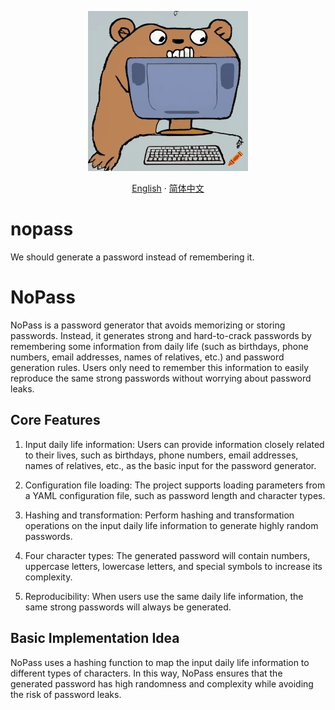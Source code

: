 <p align="center">
    <picture>
        <img alt="NoPass" title="NoPass" src="assets/img/logo.png">
    </picture>
    <p align="center">
            <a href="README.md">English</a>
            ·
            <a href="README.zh-Hans.md">简体中文</a>
   </p>
</p>

# nopass
We should generate a password instead of remembering it.

# NoPass

NoPass is a password generator that avoids memorizing or storing passwords.
Instead, it generates strong and hard-to-crack passwords by remembering
some information from daily life (such as birthdays, phone numbers, email addresses, names of relatives, etc.)
and password generation rules.
Users only need to remember this information to easily reproduce the same strong passwords without worrying about password leaks.

## Core Features

1. Input daily life information: Users can provide information closely related to their lives,
such as birthdays, phone numbers, email addresses, names of relatives, etc., as the basic input for the password generator.

2. Configuration file loading: The project supports loading parameters from a YAML configuration file, such as password length and character types.

3. Hashing and transformation: Perform hashing and transformation operations on the input daily life information to generate highly random passwords.

4. Four character types: The generated password will contain numbers, uppercase letters, lowercase letters, and special symbols to increase its complexity.

5. Reproducibility: When users use the same daily life information, the same strong passwords will always be generated.

## Basic Implementation Idea

NoPass uses a hashing function to map the input daily life information to different types of characters.
In this way, NoPass ensures that the generated password has high randomness and complexity while avoiding the risk of password leaks.
